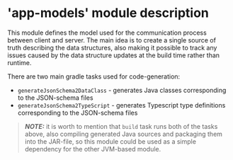 # 'app-models' module description

This module defines the model used for the communication process between client and server. The main idea is to create a
single source of truth describing the data structures, also making it possible to track any issues caused by the data
structure updates at the build time rather than runtime.

There are two main gradle tasks used for code-generation:

- `generateJsonSchema2DataClass`  - generates Java classes corresponding to the JSON-schema files
- `generateJsonSchema2TypeScript` - generates Typescript type definitions corresponding to the JSON-schema files

> **_NOTE:_** it is worth to mention that `build` task runs both of the tasks above, also compiling generated Java
> sources and packaging them into the JAR-file, so this module could be used as a simple dependency for the other
> JVM-based module.

